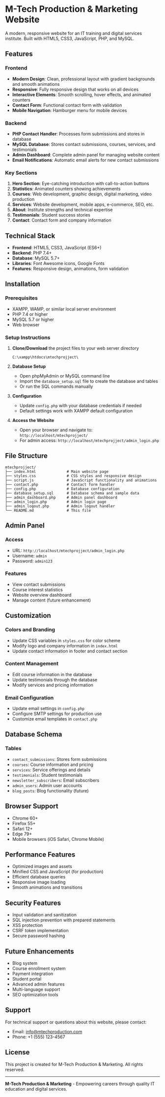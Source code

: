 # M-Tech Production & Marketing Website

A modern, responsive website for an IT training and digital services institute. Built with HTML5, CSS3, JavaScript, PHP, and MySQL.

## Features

### Frontend
- **Modern Design**: Clean, professional layout with gradient backgrounds and smooth animations
- **Responsive**: Fully responsive design that works on all devices
- **Interactive Elements**: Smooth scrolling, hover effects, and animated counters
- **Contact Form**: Functional contact form with validation
- **Mobile Navigation**: Hamburger menu for mobile devices

### Backend
- **PHP Contact Handler**: Processes form submissions and stores in database
- **MySQL Database**: Stores contact submissions, courses, services, and testimonials
- **Admin Dashboard**: Complete admin panel for managing website content
- **Email Notifications**: Automatic email alerts for new contact submissions

### Key Sections
1. **Hero Section**: Eye-catching introduction with call-to-action buttons
2. **Statistics**: Animated counters showing achievements
3. **Courses**: Web development, graphic design, digital marketing, video production
4. **Services**: Website development, mobile apps, e-commerce, SEO, etc.
5. **About**: Institute strengths and technical expertise
6. **Testimonials**: Student success stories
7. **Contact**: Contact form and company information

## Technical Stack

- **Frontend**: HTML5, CSS3, JavaScript (ES6+)
- **Backend**: PHP 7.4+
- **Database**: MySQL 5.7+
- **Libraries**: Font Awesome icons, Google Fonts
- **Features**: Responsive design, animations, form validation

## Installation

### Prerequisites
- XAMPP, WAMP, or similar local server environment
- PHP 7.4 or higher
- MySQL 5.7 or higher
- Web browser

### Setup Instructions

1. **Clone/Download** the project files to your web server directory
   ```
   C:\xampp\htdocs\mtechprojject\
   ```

2. **Database Setup**
   - Open phpMyAdmin or MySQL command line
   - Import the `database_setup.sql` file to create the database and tables
   - Or run the SQL commands manually

3. **Configuration**
   - Update `config.php` with your database credentials if needed
   - Default settings work with XAMPP default configuration

4. **Access the Website**
   - Open your browser and navigate to: `http://localhost/mtechprojject/`
   - For admin access: `http://localhost/mtechprojject/admin_login.php`

## File Structure

```
mtechprojject/
├── index.html              # Main website page
├── styles.css              # CSS styles and responsive design
├── script.js               # JavaScript functionality and animations
├── contact.php             # Contact form handler
├── config.php              # Database configuration
├── database_setup.sql      # Database schema and sample data
├── admin_dashboard.php     # Admin panel dashboard
├── admin_login.php         # Admin login page
├── admin_logout.php        # Admin logout handler
└── README.md               # This file
```

## Admin Panel

### Access
- URL: `http://localhost/mtechprojject/admin_login.php`
- Username: `admin`
- Password: `admin123`

### Features
- View contact submissions
- Course interest statistics
- Website overview dashboard
- Manage content (future enhancement)

## Customization

### Colors and Branding
- Update CSS variables in `styles.css` for color scheme
- Modify logo and company information in `index.html`
- Update contact information in footer and contact section

### Content Management
- Edit course information in the database
- Update testimonials through the database
- Modify services and pricing information

### Email Configuration
- Update email settings in `config.php`
- Configure SMTP settings for production use
- Customize email templates in `contact.php`

## Database Schema

### Tables
- `contact_submissions`: Stores form submissions
- `courses`: Course information and pricing
- `services`: Service offerings and details
- `testimonials`: Student testimonials
- `newsletter_subscribers`: Email subscribers
- `admin_users`: Admin user accounts
- `blog_posts`: Blog functionality (future)

## Browser Support

- Chrome 60+
- Firefox 55+
- Safari 12+
- Edge 79+
- Mobile browsers (iOS Safari, Chrome Mobile)

## Performance Features

- Optimized images and assets
- Minified CSS and JavaScript (for production)
- Efficient database queries
- Responsive image loading
- Smooth animations and transitions

## Security Features

- Input validation and sanitization
- SQL injection prevention with prepared statements
- XSS protection
- CSRF token implementation
- Secure password hashing

## Future Enhancements

- Blog system
- Course enrollment system
- Payment integration
- Student portal
- Advanced admin features
- Multi-language support
- SEO optimization tools

## Support

For technical support or questions about this website, please contact:
- Email: info@mtechproduction.com
- Phone: +1 (555) 123-4567

## License

This project is created for M-Tech Production & Marketing. All rights reserved.

---

**M-Tech Production & Marketing** - Empowering careers through quality IT education and digital services.
